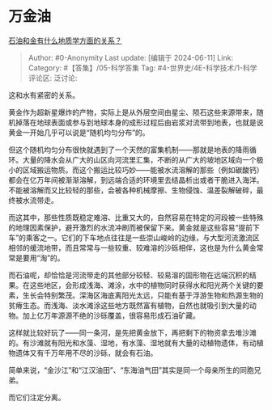 # 万金油
[石油和金有什么地质学方面的关系？](https://www.zhihu.com/question/29135157/answer/3369437932)

> Author: #0-Anonymity
> Last update: [编辑于 2024-06-11]
> Link:
> Category: #【答集】/05-科学答集
> Tag: #4-世界史/4E-科学技术/1-科学 
> 评论区:
> 泛讨论:

这和水有紧密的关系。

黄金作为超新星爆炸的产物，实际上是从外层空间由星尘、陨石这些来源带来，随机掉落在地球表面或参与到地球本身的成形过程后由岩浆对流带到地表，也就是说黄金一开始几乎可以说是“随机均匀分布”的。

但这个随机均匀分布很快就遇到了一个天然的富集机制——那就是地表的降雨循环。大量的降水会从广大的山区向河流里汇集，不断的从广大的坡地区域向一个极小的区域搬运物质。而这个搬运比较巧妙——能被水流溶解的那些（例如碳酸钙）都会在亿万年间被渐渐溶解，到远端合适的环境里去结晶析出或者干脆进入海洋。不能被溶解而又比较轻的那些，会被各种机械摩擦、生物侵蚀、温差裂解破碎，最终被水流带走。

而这其中，那些性质既稳定难溶、比重又大的，自然容易在特定的河段被一些特殊的地理因素保护，避开激烈的水流冲刷而被保留下来。黄金就是这些容易“提前下车”的乘客之一。它们的下车地点往往是一些崇山峻岭的边缘，与大型河流激流区相邻的缓流地带，而且常常与一些较重、较难溶的沙砾相伴，这也是为什么黄金常常是要用“淘”的。

而石油呢，却恰恰是河流带走的其他部分较轻、较易溶的固形物在远端沉积的结果。在这些地区，会形成浅海、滩涂，水中的植物同时获得水和阳光两个关键的要素，生长会特别繁茂。深海区海底离阳光太远，只能有基于浮游生物和热源生物的贫瘠生态。而浅海、淡水滩涂这些地方既然富有植物，自然也就吸引到大量的动物。加上亿万年源源不绝的沙砾覆盖，很容易形成石油矿藏。

这样就比较好玩了——同一条河，是先把黄金放下，再把剩下的物资拿去堆沙滩的。有沙滩就有阳光和水藻、湿地，有水藻、湿地就有大量的动植物遗体，有动植物遗体又有千万年用不尽的沙砾，就会有石油。

简单来说，“金沙江”和“江汉油田”、“东海油气田”其实是同一个母亲所生的同胞兄弟。

而它们注定分离。